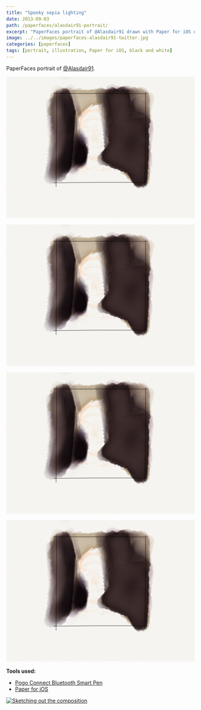 ```yaml
---
title: "Spooky sepia lighting"
date: 2013-09-03
path: /paperfaces/alasdair91-portrait/
excerpt: "PaperFaces portrait of @Alasdair91 drawn with Paper for iOS on an iPad."
image: ../../images/paperfaces-alasdair91-twitter.jpg
categories: [paperfaces]
tags: [portrait, illustration, Paper for iOS, black and white]
---
```


PaperFaces portrait of [@Alasdair91](https://twitter.com/alasdair91).

![Work in progress screenshot](../../images/paperfaces-alasdair91-process-2-lg.jpg)

![Work in progress screenshot](../../images/paperfaces-alasdair91-process-2-lg.jpg)

![Work in progress screenshot](../../images/paperfaces-alasdair91-process-2-lg.jpg)

![Work in progress screenshot](../../images/paperfaces-alasdair91-process-2-lg.jpg)

**Tools used:**

- [Pogo Connect Bluetooth Smart Pen](https://www.amazon.com/gp/product/B009K448L4/ref=as_li_ss_tl?ie=UTF8&camp=1789&creative=390957&creativeASIN=B009K448L4&linkCode=as2&tag=mademist-20)
- [Paper for iOS](https://paper.bywetransfer.com/)

[![Sketching out the composition](../../images/paperfaces-alasdair91-process-1-750.jpg)](../../images/paperfaces-alasdair91-process-1-lg.jpg)
